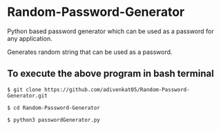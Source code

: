 # Random-Password-Generator

Python based password generator which can be used as a password for any application.

Generates random string that can be used as a password. 

## To execute the above program in bash terminal

```
$ git clone https://github.com/adivenkat05/Random-Password-Generator.git

$ cd Random-Password-Generator

$ python3 passwordGenerator.py 
```



